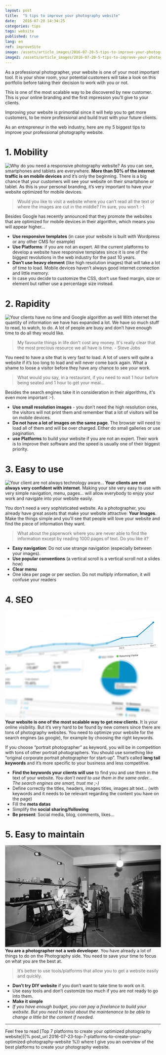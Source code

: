 ```yaml
---
layout: post
title:  "5 tips to improve your photography website"
date:   2016-07-20 14:34:25
categories: tips
tags: website
published: true
lang: en
ref: improveSite
image: /assets/article_images/2016-07-20-5-tips-to-improve-your-photography-website/cover.jpg
image2: /assets/article_images/2016-07-20-5-tips-to-improve-your-photography-website/cover.jpg
---
```

As a professional photographer, your website is one of your most important tool. It is your show room, your potential customers will take a look on this portfolio before taking their decision to work with you or not. 

This is one of the most scalable way to be discovered by new customer. This is your online branding and the first impression you'll give to your clients.

Improving your website is primordial since it will help you to get more customers, to be more professional and build trust with your future clients.

As an entrepreneur in the web industry, here are my 5 biggest tips to improve your professional photography website.

# 1. Mobility

![Why do you need a responsive photography website?](/assets/article_images/2016-07-20-5-tips-to-improve-your-photography-website/web-statistic.png)
As you can see, smartphones and tablets are everywhere. **More than 50% of the internet traffic is on mobile devices** and it’s only the beginning.
There is a big chance that your customers will see your website on their smartphone or tablet.
As this is your personal branding, it’s very important to have your website optimized for mobile devices.

>Would you like to visit a website where you can’t read all the text or where the images are cut in the middle? I’m sure, you won’t :-)

Besides Google has recently announced that they promote the websites that are optimized for mobile devices in their algorithm, which means you will appear higher…

- **Use responsive templates** (in case your website is built with Wordpress or any other CMS for example)
- **Use Platforms**: if you are not an expert. All the current platforms to develop a website have responsive templates since it is one of the biggest revolutions in the web industry for the past 10 years.
- **Don’t use heavy element** (like high resolution images) that will take a lot of time to load. Mobile devices haven't always good internet connection and little memory.
- In case you decide to customize the CSS, don’t use fixed margin, size or element but rather use a percentage size instead.


# 2. Rapidity

![Your clients have no time and Google algorithm as well](/assets/article_images/2016-07-20-5-tips-to-improve-your-photography-website/clock.jpg)
With internet the quantity of information we have has expanded a lot. We have so much stuff to read, to watch, to do. A lot of people are busy and don’t have enough time to do all they would like.

>My favourite things in life don't cost any money. It's really clear that the most precious resource we all have is time. - Steve Jobs

You need to have a site that is very fast to load. A lot of users will quite a website if it’s too long to load and will never come back again. What a shame to loose a visitor before they have any chance to see your work.

>What would you say, in a restaurant, if you need to wait 1 hour before being seated and 1 hour to get your meal…

Besides the search engines take it in consideration in their algorithms, it's even more important :-).

- **Use small resolution images** - you don’t need the high resolution ones, the visitors will not print them and remember that a lot of visitors will be on mobile devices.
- **Do not have a lot of images on the same page**. The browser will need to load all of them and will be over charged. Either do small galleries or use pagination.
- **use Platforms** to build your website if you are not an expert. Their work is to improve their software and the speed is usually one of their biggest priority.


# 3. Easy to use

![Your client are not always technology aware…](/assets/article_images/2016-07-20-5-tips-to-improve-your-photography-website/easy.jpg)
**Your clients are not always very confident with internet**.
Making your site very easy to use with very simple navigation, menu, pages… will allow everybody to enjoy your work and navigate into your website easily.

You don’t need a very sophisticated website. As a photographer, you already have great assets that make your website attractive: **Your Images**.
Make the things simple and you'll see that people will love your website and find the piece of information they want.

>What about the paperwork where you are never able to find the information except by reading 1000 pages of text. Do you like it?

- **Easy navigation**: Do not use strange navigation (especially between your images).
- **Use popular conventions** (a vertical scroll is a vertical scroll not a slides how)
- **Clear menu**
- One idea per page or per section. Do not multiply information, it will confuse your readers

# 4. SEO

![Optimize your website to be found by new clients](/assets/article_images/2016-07-20-5-tips-to-improve-your-photography-website/seo.jpg)
**Your website is one of the most scalable way to get new clients**. It is your online visibility. But it’s very hard to be found by new comers since there are tons of photography websites. You need to optimize your website for the search engines (as google), for example by choosing the right keywords.

If you choose “portrait photographer” as keyword, you will be in competition with tons of other portrait photographers. You should use something like “original corporate portrait photographer for start-up”. That’s called **long tail keywords** and it’s more specific to your business and less competitive.

- **Find the keywords your clients will use** to find you and use them in the text of your website.
*You don’t need to use them in the same order… The search engines are smart, trust me ;-)*
- Define correctly the titles, headers, images titles, images alt text… (with keywords and it needs to be relevant regarding the content you have on the page)
- Fill the **meta datas**
- Simplify the **social sharing/following**
- **Be present**: Social media, blog, comments, likes…

# 5. Easy to maintain

![You are a Photographer, not a Web developer: don't waste your time](/assets/article_images/2016-07-20-5-tips-to-improve-your-photography-website/maintain.jpg)
**You are a photographer not a web developer**. You have already a lot of things to do on the Photography side. You need to save your time to focus on what you are the best at.

> It’s better to use tools/platforms that allow you to get a website easily and quickly.

- **Don’t try DIY website** if you don’t want to take time to work on it.
- Use easy tools and don’t customize too much if you are not ready to go into them.
- **Make it simple**
- *If you have enough budget, you can pay a freelance to build your website. But you need to insist about the maintenance to be able to change a little bit the content if needed.*

---
Feel free to read [Top 7 platforms to create your optimized photography website]({% post_url 2016-07-23-top-7-platforms-to-create-your-optimized-photography-website %}) where I give you an overview of the best platforms to create your photography website.


